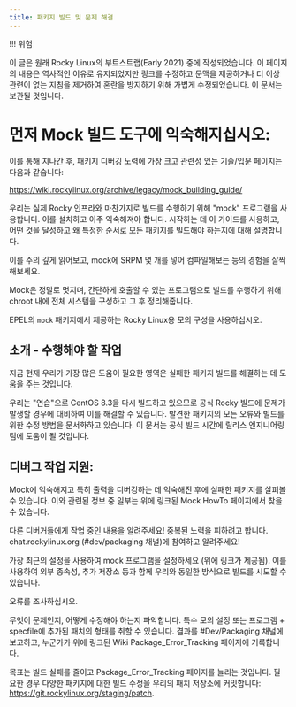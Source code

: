 ```yaml
---
title: 패키지 빌드 및 문제 해결
---
```


!!! 위험

이 글은 원래 Rocky Linux의 부트스트랩(Early 2021) 중에 작성되었습니다. 이 페이지의 내용은 역사적인 이유로 유지되었지만 링크를 수정하고 문맥을 제공하거나 더 이상 관련이 없는 지침을 제거하여 혼란을 방지하기 위해 가볍게 수정되었습니다. 이 문서는 보관될 것입니다.

# 먼저 Mock 빌드 도구에 익숙해지십시오:

이를 통해 지나간 후, 패키지 디버깅 노력에 가장 크고 관련성 있는 기술/입문 페이지는 다음과 같습니다:

https://wiki.rockylinux.org/archive/legacy/mock_building_guide/

우리는 실제 Rocky 인프라와 마찬가지로 빌드를 수행하기 위해 "mock" 프로그램을 사용합니다. 이를 설치하고 아주 익숙해져야 합니다. 시작하는 데 이 가이드를 사용하고, 어떤 것을 달성하고 왜 특정한 순서로 모든 패키지를 빌드해야 하는지에 대해 설명합니다.

이를 주의 깊게 읽어보고, mock에 SRPM 몇 개를 넣어 컴파일해보는 등의 경험을 살짝 해보세요.

Mock은 정말로 멋지며, 간단하게 호출할 수 있는 프로그램으로 빌드를 수행하기 위해 chroot 내에 전체 시스템을 구성하고 그 후 정리해줍니다.

EPEL의 `mock` 패키지에서 제공하는 Rocky Linux용 모의 구성을 사용하십시오.


## 소개 - 수행해야 할 작업

지금 현재 우리가 가장 많은 도움이 필요한 영역은 실패한 패키지 빌드를 해결하는 데 도움을 주는 것입니다.

우리는 "연습"으로 CentOS 8.3을 다시 빌드하고 있으므로 공식 Rocky 빌드에 문제가 발생할 경우에 대비하여 이를 해결할 수 있습니다. 발견한 패키지의 모든 오류와 빌드를 위한 수정 방법을 문서화하고 있습니다. 이 문서는 공식 빌드 시간에 릴리스 엔지니어링 팀에 도움이 될 것입니다.

## 디버그 작업 지원:

Mock에 익숙해지고 특히 출력을 디버깅하는 데 익숙해진 후에 실패한 패키지를 살펴볼 수 있습니다. 이와 관련된 정보 중 일부는 위에 링크된 Mock HowTo 페이지에서 찾을 수 있습니다.

다른 디버거들에게 작업 중인 내용을 알려주세요! 중복된 노력을 피하려고 합니다. chat.rockylinux.org (#dev/packaging 채널)에 참여하고 알려주세요!

가장 최근의 설정을 사용하여 mock 프로그램을 설정하세요 (위에 링크가 제공됨). 이를 사용하여 외부 종속성, 추가 저장소 등과 함께 우리와 동일한 방식으로 빌드를 시도할 수 있습니다.

오류를 조사하십시오.

무엇이 문제인지, 어떻게 수정해야 하는지 파악합니다. 특수 모의 설정 또는 프로그램 + specfile에 추가된 패치의 형태를 취할 수 있습니다. 결과를 #Dev/Packaging 채널에 보고하고, 누군가가 위에 링크된 Wiki Package_Error_Tracking 페이지에 기록합니다.

목표는 빌드 실패를 줄이고 Package_Error_Tracking 페이지를 늘리는 것입니다. 필요한 경우 다양한 패키지에 대한 빌드 수정을 우리의 패치 저장소에 커밋합니다: https://git.rockylinux.org/staging/patch.

